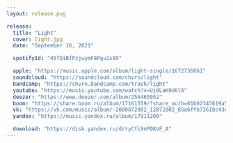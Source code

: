 ```yaml
---
layout: release.pug

release:
  title: "Light"
  cover: light.jpg
  date: "September 16, 2021"

  spotifyId: "45fOiBfPzjuymF8Pgu2s89"

  apple: "https://music.apple.com/album/light-single/1672736661"
  soundcloud: "https://soundcloud.com/chvrn/light"
  bandcamp: "https://chvrn.bandcamp.com/track/light"
  youtube: "https://music.youtube.com/watch?v=Uj0LaK9VKlA"
  deezer: "https://www.deezer.com/album/256465952"
  boom: "https://share.boom.ru/album/17161559/?share_auth=01b02343619a5c7aa0e19398b4"
  vk: "https://vk.com/music/album/-2000872802_12872802_85a6ffb73618c43ef1"
  yandex: "https://music.yandex.ru/album/17911209"

  download: "https://disk.yandex.ru/d/ryCfi9nPQKoF_A"
---
```

